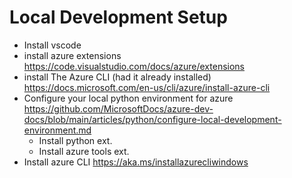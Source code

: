 # Local Development Setup

- Install vscode
- install azure extensions
https://code.visualstudio.com/docs/azure/extensions
- install The Azure CLI (had it already installed)
https://docs.microsoft.com/en-us/cli/azure/install-azure-cli
- Configure your local python environment for azure
https://github.com/MicrosoftDocs/azure-dev-docs/blob/main/articles/python/configure-local-development-environment.md
    - Install python ext.
    - Install azure tools ext.
- Install azure CLI
https://aka.ms/installazurecliwindows
